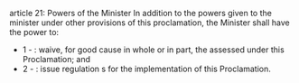 article 21: Powers of the Minister
In addition to the powers given to the minister under other provisions of this proclamation, the Minister shall have the power to: 
<ul>
			<li>1 - : waive, for good cause in whole or in part, the assessed under this Proclamation; and<ul>
			</ul></li>			<li>2 - : issue regulation s for the implementation of this Proclamation.<ul>
			</ul></li></ul>